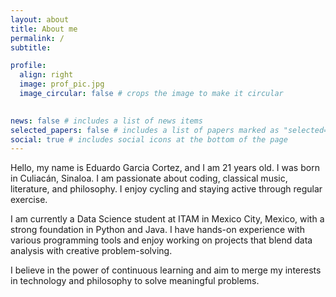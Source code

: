 ```yaml
---
layout: about
title: About me
permalink: /
subtitle: 

profile:
  align: right
  image: prof_pic.jpg
  image_circular: false # crops the image to make it circular
  

news: false # includes a list of news items
selected_papers: false # includes a list of papers marked as "selected={true}"
social: true # includes social icons at the bottom of the page
---
```

Hello, my name is Eduardo Garcia Cortez, and I am 21 years old. I was born in Culiacán, Sinaloa. I am passionate about coding, classical music, literature, and philosophy. I enjoy cycling and staying active through regular exercise.

I am currently a Data Science student at ITAM in Mexico City, Mexico, with a strong foundation in Python and Java. I have hands-on experience with various programming tools and enjoy working on projects that blend data analysis with creative problem-solving.

I believe in the power of continuous learning and aim to merge my interests in technology and philosophy to solve meaningful problems.

